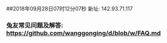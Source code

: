 ##2018年09月28日07时12分07秒 新址: 142.93.71.117
### 兔友常见问题及解答: https://github.com/wanggonging/d/blob/w/FAQ.md
